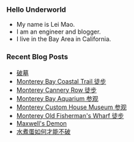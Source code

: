 ### Hello Underworld

- My name is Lei Mao.
- I am an engineer and blogger.
- I live in the Bay Area in California.


### Recent Blog Posts

<!-- BLOG-POST-LIST:START -->
- [破墓](https://leimao.github.io/essay/%E7%A0%B4%E5%A2%93-Exhuma/)
- [Monterey Bay Coastal Trail 徒步](https://leimao.github.io/life/Monterey-Bay-Coastal-Trail/)
- [Monterey Cannery Row 徒步](https://leimao.github.io/life/Monterey-Cannery-Row/)
- [Monterey Bay Aquarium 参观](https://leimao.github.io/life/Monterey-Bay-Aquarium/)
- [Monterey Custom House Museum 参观](https://leimao.github.io/life/Monterey-Custom-House-Museum/)
- [Monterey Old Fisherman&#39;s Wharf 徒步](https://leimao.github.io/life/Monterey-Old-Fisherman-Wharf/)
- [Maxwell&#39;s Demon](https://leimao.github.io/blog/Maxwell-Demon/)
- [水煮蛋如何才能不破](https://leimao.github.io/essay/%E6%B0%B4%E7%85%AE%E8%9B%8B%E5%A6%82%E4%BD%95%E6%89%8D%E8%83%BD%E4%B8%8D%E7%A0%B4/)
<!-- BLOG-POST-LIST:END -->
